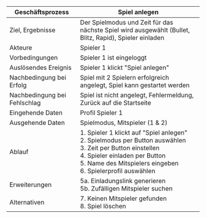 Geschäftsprozess | Spiel anlegen 
---|---
Ziel, Ergebnisse | Der Spielmodus und Zeit für das nächste Spiel wird ausgewählt (Bullet, Blitz, Rapid), Spieler einladen
Akteure | Spieler 1 |
Vorbedingungen | Spieler 1 ist eingeloggt
Auslösendes Ereignis | Spieler 1 klickt "Spiel anlegen"
Nachbedingung bei Erfolg | Spiel mit 2 Spielern erfolgreich angelegt, Spiel kann gestartet werden
Nachbedingung bei Fehlschlag | Spiel ist nicht angelegt, Fehlermeldung, Zurück auf die Startseite
Eingehende Daten | Profil Spieler 1
Ausgehende Daten | Spielmodus, Mitspieler (1 & 2)
Ablauf | 1. Spieler 1 klickt auf "Spiel anlegen" <br> 2. Spielmodus per Button auswählen <br> 3. Zeit per Button einstellen <br> 4. Spieler einladen per Button <br> 5. Name des Mitspielers eingeben <br> 6. Spielerprofil auswählen <br> 
Erweiterungen | 5a. Einladungslink generieren <br> 5b. Zufälligen Mitspieler suchen
Alternativen | 7. Keinen Mitspieler gefunden <br> 8. Spiel löschen